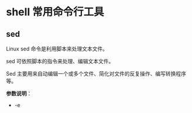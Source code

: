# shell 常用命令行工具



## sed 

Linux sed 命令是利用脚本来处理文本文件。

sed 可依照脚本的指令来处理、编辑文本文件。

Sed 主要用来自动编辑一个或多个文件、简化对文件的反复操作、编写转换程序等。



**参数说明**：

- -e<script>或--expression=<script> 以选项中指定的script来处理输入的文本文件。
- -f<script文件>或--file=<script文件> 以选项中指定的script文件来处理输入的文本文件。
- -h或--help 显示帮助。
- -n或--quiet或--silent 仅显示script处理后的结果。
- -V或--version 显示版本信息。

**动作说明**：

- a ：新增， a 的后面可以接字串，而这些字串会在新的一行出现(目前的下一行)～
- c ：取代， c 的后面可以接字串，这些字串可以取代 n1,n2 之间的行！
- d ：删除，因为是删除啊，所以 d 后面通常不接任何咚咚；
- i ：插入， i 的后面可以接字串，而这些字串会在新的一行出现(目前的上一行)；
- p ：打印，亦即将某个选择的数据印出。通常 p 会与参数 sed -n 一起运行～
- s ：取代，可以直接进行取代的工作哩！通常这个 s 的动作可以搭配正规表示法！例如 1,20s/old/new/g 就是啦！



例子

```shell
## 将每行第一次遇到的的 “.wav” 替换为 “”
sed -e 's/\.wav//' $dir/wav.flist

## testfile文件的第四行后添加一行
sed -e 4a\newLine testfile 

#将 /etc/passwd 的内容列出并且列印行号，同时，请将第 2~5 行删除！
nl /etc/passwd | sed '2,5d'

#要删除第 3 到最后一行
nl /etc/passwd | sed '3,$d' 

sed 's/要被取代的字串/新的字串/g'

#一条sed命令，删除/etc/passwd第三行到末尾的数据，并把bash替换为blueshell
nl /etc/passwd | sed -e '3,$d' -e 's/bash/blueshell/'

#利用 sed 直接在 regular_express.txt 最后一行加入 # This is a test:
sed -i '$a # This is a test' regular_express.txt
#由於 $ 代表的是最后一行，而 a 的动作是新增，因此该文件最后新增 # This is a test！
#sed 的 -i 选项可以直接修改文件内容，


```



## awk

AWK 是一种处理文本文件的语言，是一个强大的文本分析工具。

之所以叫 AWK 是因为其取了三位创始人 Alfred Aho，Peter Weinberger, 和 Brian Kernighan 的 Family Name 的首字符。

### 语法

```
awk [选项参数] 'script' var=value file(s)
或
awk [选项参数] -f scriptfile var=value file(s)
```

**选项参数说明：**

- -F fs or --field-separator fs
  指定输入文件折分隔符，fs是一个字符串或者是一个正则表达式，如-F:。
- -v var=value or --asign var=value
  赋值一个用户定义变量。
- -f scripfile or --file scriptfile
  从脚本文件中读取awk命令。
- -mf nnn and -mr nnn
  对nnn值设置内在限制，-mf选项限制分配给nnn的最大块数目；-mr选项限制记录的最大数目。这两个功能是Bell实验室版awk的扩展功能，在标准awk中不适用。
- -W compact or --compat, -W traditional or --traditional
  在兼容模式下运行awk。所以gawk的行为和标准的awk完全一样，所有的awk扩展都被忽略。
- -W copyleft or --copyleft, -W copyright or --copyright
  打印简短的版权信息。
- -W help or --help, -W usage or --usage
  打印全部awk选项和每个选项的简短说明。
- -W lint or --lint
  打印不能向传统unix平台移植的结构的警告。
- -W lint-old or --lint-old
  打印关于不能向传统unix平台移植的结构的警告。
- -W posix
  打开兼容模式。但有以下限制，不识别：/x、函数关键字、func、换码序列以及当fs是一个空格时，将新行作为一个域分隔符；操作符**和**=不能代替^和^=；fflush无效。
- -W re-interval or --re-inerval
  允许间隔正则表达式的使用，参考(grep中的Posix字符类)，如括号表达式[[:alpha:]]。
- -W source program-text or --source program-text
  使用program-text作为源代码，可与-f命令混用。
- -W version or --version
  打印bug报告信息的版本。



```shell
## 每行按空格或TAB分割，输出文本中的1、4项
awk '{print $1,$4}' log.txt

## # 使用","分割
awk -F, '{print $1,$2}'   log.txt

# # 输出第二列包含 "th"，并打印第二列与第四列
awk '$2 ~ /th/ {print $2,$4}' log.txt
# 以 ‘/’ 分隔符分开，第一个字符段
awk -F '/' '{print $1}' > $dir/utt.list
# 以 ‘/’ 分隔符分开，最后一个字符段，用于获取路径的文件名
awk -F '/' '{print $NF}' > $dir/utt.list

```



## paste

Linux paste 命令用于合并文件的列。

paste 指令会把每个文件以列对列的方式，一列列地加以合并。

### 语法

```
paste [-s][-d <间隔字符>][--help][--version][文件...]
```

**参数**：

- -d<间隔字符>或--delimiters=<间隔字符> 　用指定的间隔字符取代跳格字符。
- -s或--serial 　串列进行而非平行处理。
- --help 　在线帮助。
- --version 　显示帮助信息。
- [文件…] 指定操作的文件路径

```shell
# 以空格 合并两个文件
paste -d' ' $dir/utt.list $dir/wav.flist > $dir/wav.scp_all

# 将文件"file"中的3行数据合并为一行数据进行显示
paste -s file  
```

